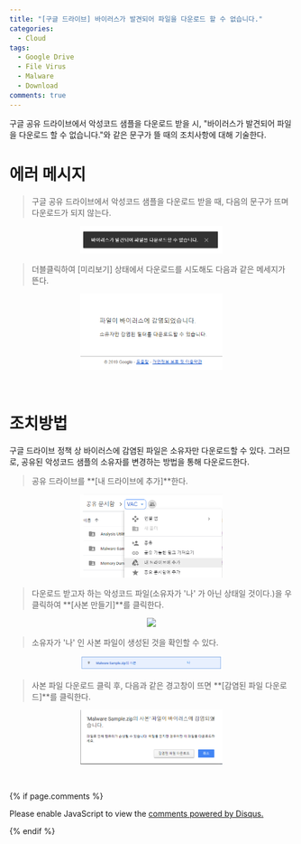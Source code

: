 ```yaml
---
title: "[구글 드라이브] 바이러스가 발견되어 파일을 다운로드 할 수 없습니다."
categories:
  - Cloud
tags:
  - Google Drive
  - File Virus
  - Malware
  - Download
comments: true
---
```


구글 공유 드라이브에서 악성코드 샘플을 다운로드 받을 시, "바이러스가 발견되어 파일을 다운로드 할 수 없습니다."와 같은 문구가 뜰 때의 조치사항에 대해 기술한다.


# 에러 메시지

> 구글 공유 드라이브에서 악성코드 샘플을 다운로드 받을 때, 다음의 문구가 뜨며 다운로드가 되지 않는다.

<center><p><img src="/assets/2019-02-03-post-google_drive_file_virus/1.png" width="50%"></p></center>

> 더블클릭하여 [미리보기] 상태에서 다운로드를 시도해도 다음과 같은 메세지가 뜬다.

<center><p><img src="/assets/2019-02-03-post-google_drive_file_virus/2.png" width="50%"></p></center>

<br>

# 조치방법

구글 드라이브 정책 상 바이러스에 감염된 파일은 소유자만 다운로드할 수 있다. 그러므로, 공유된 악성코드 샘플의 소유자를 변경하는 방법을 통해 다운로드한다.

> 공유 드라이브를 **[내 드라이브에 추가]**한다.

<center><p><img src="/assets/2019-02-03-post-google_drive_file_virus/3.png" width="50%"></p></center>

> 다운로드 받고자 하는 악성코드 파일(소유자가 '나' 가 아닌 상태일 것이다.)을 우클릭하여 **[사본 만들기]**를 클릭한다.

<center><p><img src="/assets/2019-02-03-post-google_drive_file_virus/4.png" width="50%"></p></center>

> 소유자가 '나' 인 사본 파일이 생성된 것을 확인할 수 있다.

<center><p><img src="/assets/2019-02-03-post-google_drive_file_virus/5.png" width="50%"></p></center>

> 사본 파일 다운로드 클릭 후, 다음과 같은 경고창이 뜨면 **[감염된 파일 다운로드]**를 클릭한다.

<center><p><img src="/assets/2019-02-03-post-google_drive_file_virus/6.png" width="50%"></p></center>

<br>

{% if page.comments %}

<div id="disqus_thread"></div>
<script>

/**
*  RECOMMENDED CONFIGURATION VARIABLES: EDIT AND UNCOMMENT THE SECTION BELOW TO INSERT DYNAMIC VALUES FROM YOUR PLATFORM OR CMS.
*  LEARN WHY DEFINING THESE VARIABLES IS IMPORTANT: https://disqus.com/admin/universalcode/#configuration-variables*/
/*
var disqus_config = function () {
this.page.url = PAGE_URL;  // Replace PAGE_URL with your page's canonical URL variable
this.page.identifier = PAGE_IDENTIFIER; // Replace PAGE_IDENTIFIER with your page's unique identifier variable
};
*/
(function() { // DON'T EDIT BELOW THIS LINE
var d = document, s = d.createElement('script');
s.src = 'https://https-c0msherl0ck-github-io.disqus.com/embed.js';
s.setAttribute('data-timestamp', +new Date());
(d.head || d.body).appendChild(s);
})();
</script>
<noscript>Please enable JavaScript to view the <a href="https://disqus.com/?ref_noscript">comments powered by Disqus.</a></noscript>
                            
{% endif %}
